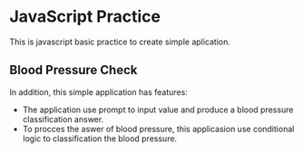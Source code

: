 # JavaScript Practice

This is javascript basic practice to create simple aplication.

## Blood Pressure Check

In addition, this simple application has features:

- The application use prompt to input value and produce a blood pressure classification answer.
- To procces the aswer of blood pressure, this applicasion use conditional logic to classification the blood pressure.

